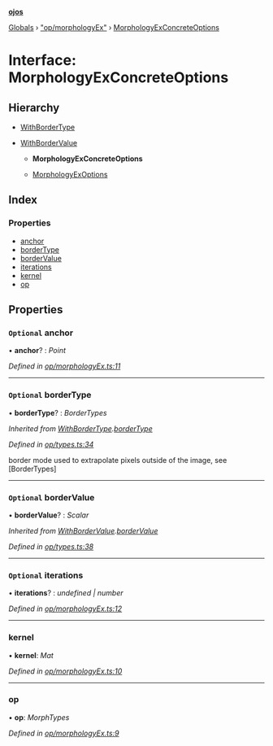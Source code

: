 **[ojos](../README.md)**

[Globals](../README.md) › ["op/morphologyEx"](../modules/_op_morphologyex_.md) › [MorphologyExConcreteOptions](_op_morphologyex_.morphologyexconcreteoptions.md)

# Interface: MorphologyExConcreteOptions

## Hierarchy

* [WithBorderType](_op_types_.withbordertype.md)

* [WithBorderValue](_op_types_.withbordervalue.md)

  * **MorphologyExConcreteOptions**

  * [MorphologyExOptions](_op_morphologyex_.morphologyexoptions.md)

## Index

### Properties

* [anchor](_op_morphologyex_.morphologyexconcreteoptions.md#optional-anchor)
* [borderType](_op_morphologyex_.morphologyexconcreteoptions.md#optional-bordertype)
* [borderValue](_op_morphologyex_.morphologyexconcreteoptions.md#optional-bordervalue)
* [iterations](_op_morphologyex_.morphologyexconcreteoptions.md#optional-iterations)
* [kernel](_op_morphologyex_.morphologyexconcreteoptions.md#kernel)
* [op](_op_morphologyex_.morphologyexconcreteoptions.md#op)

## Properties

### `Optional` anchor

• **anchor**? : *Point*

*Defined in [op/morphologyEx.ts:11](https://github.com/cancerberoSgx/mirada/blob/f2ba50d/ojos/src/op/morphologyEx.ts#L11)*

___

### `Optional` borderType

• **borderType**? : *BorderTypes*

*Inherited from [WithBorderType](_op_types_.withbordertype.md).[borderType](_op_types_.withbordertype.md#optional-bordertype)*

*Defined in [op/types.ts:34](https://github.com/cancerberoSgx/mirada/blob/f2ba50d/ojos/src/op/types.ts#L34)*

border mode used to extrapolate pixels outside of the image, see [BorderTypes]

___

### `Optional` borderValue

• **borderValue**? : *Scalar*

*Inherited from [WithBorderValue](_op_types_.withbordervalue.md).[borderValue](_op_types_.withbordervalue.md#optional-bordervalue)*

*Defined in [op/types.ts:38](https://github.com/cancerberoSgx/mirada/blob/f2ba50d/ojos/src/op/types.ts#L38)*

___

### `Optional` iterations

• **iterations**? : *undefined | number*

*Defined in [op/morphologyEx.ts:12](https://github.com/cancerberoSgx/mirada/blob/f2ba50d/ojos/src/op/morphologyEx.ts#L12)*

___

###  kernel

• **kernel**: *Mat*

*Defined in [op/morphologyEx.ts:10](https://github.com/cancerberoSgx/mirada/blob/f2ba50d/ojos/src/op/morphologyEx.ts#L10)*

___

###  op

• **op**: *MorphTypes*

*Defined in [op/morphologyEx.ts:9](https://github.com/cancerberoSgx/mirada/blob/f2ba50d/ojos/src/op/morphologyEx.ts#L9)*